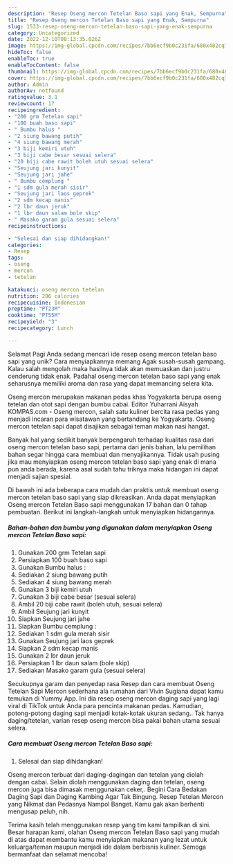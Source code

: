 ```yaml
---
description: "Resep Oseng mercon Tetelan Baso sapi yang Enak, Sempurna"
title: "Resep Oseng mercon Tetelan Baso sapi yang Enak, Sempurna"
slug: 1533-resep-oseng-mercon-tetelan-baso-sapi-yang-enak-sempurna
category: Uncategorized
date: 2022-12-10T08:13:35.026Z
image: https://img-global.cpcdn.com/recipes/7bb6ecf9b0c231fa/680x482cq70/oseng-mercon-tetelan-baso-sapi-foto-resep-utama.jpg
hideToc: false
enableToc: true
enableTocContent: false
thumbnail: https://img-global.cpcdn.com/recipes/7bb6ecf9b0c231fa/680x482cq70/oseng-mercon-tetelan-baso-sapi-foto-resep-utama.jpg
cover: https://img-global.cpcdn.com/recipes/7bb6ecf9b0c231fa/680x482cq70/oseng-mercon-tetelan-baso-sapi-foto-resep-utama.jpg
author: Admin
authorAv: notfound
ratingvalue: 3.1
reviewcount: 17
recipeingredient:
- "200 grm Tetelan sapi"
- "100 buah baso sapi"
- " Bumbu halus "
- "2 siung bawang putih"
- "4 siung bawang merah"
- "3 biji kemiri utuh"
- "3 biji cabe besar sesuai selera"
- "20 biji cabe rawit boleh utuh sesuai selera"
- "Seujung jari kunyit"
- "Seujung jari jahe"
- " Bumbu cemplung "
- "1 sdm gula merah sisir"
- "Seujung jari laos geprek"
- "2 sdm kecap manis"
- "2 lbr daun jeruk"
- "1 lbr daun salam bole skip"
- " Masako garam gula sesuai selera"
recipeinstructions:

- "Selesai dan siap dihidangkan!"
categories:
- Resep
tags:
- oseng
- mercon
- tetelan

katakunci: oseng mercon tetelan 
nutrition: 206 calories
recipecuisine: Indonesian
preptime: "PT23M"
cooktime: "PT55M"
recipeyield: "3"
recipecategory: Lunch

---
```



Selamat Pagi Anda sedang mencari ide resep oseng mercon tetelan baso sapi yang unik? Cara menyiapkannya memang Agak susah-susah gampang. Kalau salah mengolah maka hasilnya tidak akan memuaskan dan justru cenderung tidak enak. Padahal oseng mercon tetelan baso sapi yang enak seharusnya memiliki aroma dan rasa yang dapat memancing selera kita.


Oseng mercon merupakan makanan pedas khas Yogyakarta berupa oseng tetelan dan otot sapi dengan bumbu cabai. Editor Yuharrani Aisyah KOMPAS.com - Oseng mercon, salah satu kuliner bercita rasa pedas yang menjadi incaran para wisatawan yang bertandang ke Yogyakarta. Oseng mercon tetelan sapi dapat disajikan sebagai teman makan nasi hangat.

Banyak hal yang sedikit banyak berpengaruh terhadap kualitas rasa dari oseng mercon tetelan baso sapi, pertama dari jenis bahan, lalu pemilihan bahan segar hingga cara membuat dan menyajikannya. Tidak usah pusing jika mau menyiapkan oseng mercon tetelan baso sapi yang enak di mana pun anda berada, karena asal sudah tahu triknya maka hidangan ini dapat menjadi sajian spesial.


Di bawah ini ada beberapa cara mudah dan praktis untuk membuat oseng mercon tetelan baso sapi yang siap dikreasikan. Anda dapat menyiapkan Oseng mercon Tetelan Baso sapi menggunakan 17 bahan dan 0 tahap pembuatan. Berikut ini langkah-langkah untuk menyiapkan hidangannya.

<!--inarticleads1-->

##### Bahan-bahan dan bumbu yang digunakan dalam menyiapkan Oseng mercon Tetelan Baso sapi:

1. Gunakan 200 grm Tetelan sapi
1. Persiapkan 100 buah baso sapi
1. Gunakan  Bumbu halus :
1. Sediakan 2 siung bawang putih
1. Sediakan 4 siung bawang merah
1. Gunakan 3 biji kemiri utuh
1. Gunakan 3 biji cabe besar (sesuai selera)
1. Ambil 20 biji cabe rawit (boleh utuh, sesuai selera)
1. Ambil Seujung jari kunyit
1. Siapkan Seujung jari jahe
1. Siapkan  Bumbu cemplung :
1. Sediakan 1 sdm gula merah sisir
1. Gunakan Seujung jari laos geprek
1. Siapkan 2 sdm kecap manis
1. Gunakan 2 lbr daun jeruk
1. Persiapkan 1 lbr daun salam (bole skip)
1. Sediakan  Masako garam gula (sesuai selera)


Secukupnya garam dan penyedap rasa Resep dan cara membuat Oseng Tetelan Sapi Mercon sederhana ala rumahan dari Vivin Sugiana dapat kamu temukan di Yummy App. Ini dia resep oseng mercon daging sapi yang lagi viral di TikTok untuk Anda para pencinta makanan pedas. Kamudian, potong-potong daging sapi menjadi kotak-kotak ukuran sedang.. Tak hanya daging/tetelan, varian resep oseng mercon bisa pakai bahan utama sesuai selera. 

<!--inarticleads2-->

##### Cara membuat Oseng mercon Tetelan Baso sapi:


1. Selesai dan siap dihidangkan!

Oseng mercon terbuat dari daging-dagingan dan tetelan yang diolah dengan cabai. Selain diolah menggunakan daging dan tetelan, oseng mercon juga bisa dimasak menggunakan ceker,. Begini Cara Bedakan Daging Sapi dan Daging Kambing Agar Tak Bingung. Resep Tetelan Mercon yang Nikmat dan Pedasnya Nampol Banget. Kamu gak akan berhenti mengusap peluh, nih. 

Terima kasih telah menggunakan resep yang tim kami tampilkan di sini. Besar harapan kami, olahan Oseng mercon Tetelan Baso sapi yang mudah di atas dapat membantu kamu menyiapkan makanan yang lezat untuk keluarga/teman maupun menjadi ide dalam berbisnis kuliner. Semoga bermanfaat dan selamat mencoba!
